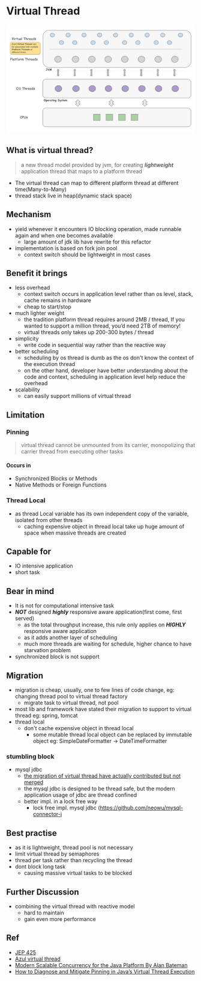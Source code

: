 # Virtual Thread

![Virtual Thread](virtual-thread.assets/virtual-thread.png)

## What is virtual thread?

> a new thread model provided by jvm, for creating **_lightweight_** application thread that maps to a platform thread

- The virtual thread can map to different platform thread at different time(Many-to-Many)
- thread stack live in heap(dynamic stack space)

## Mechanism

- yield whenever it encounters IO blocking operation, made runnable again and when one becomes available
    - large amount of jdk lib have rewrite for this refactor
- implementation is based on fork join pool
    - context switch should be lightweight in most cases

## Benefit it brings

- less overhead
    - context switch occurs in application level rather than os level, stack, cache remains in hardware
    - cheap to start/stop
- much lighter weight
    - the tradition platform thread requires around 2MB / thread, If you wanted to support a million thread, you’d need
      2TB of memory!
    - virtual threads only takes up 200-300 bytes / thread
- simplicity
    - write code in sequential way rather than the reactive way
- better scheduling
    - scheduling by os thread is dumb as the os don't know the context of the execution thread
    - on the other hand, developer have better understanding about the code and context, scheduling in application level
      help reduce the overhead
- scalability
    - can easily support millions of virtual thread

## Limitation

### Pinning

> virtual thread cannot be unmounted from its carrier, monopolizing that carrier thread from executing other tasks

#### Occurs in

- Synchronized Blocks or Methods
- Native Methods or Foreign Functions

### Thread Local

- as thread Local variable has its own independent copy of the variable, isolated from other threads
    - caching expensive object in thread local take up huge amount of space when massive threads are created

## Capable for

- IO intensive application
- short task

## Bear in mind

- It is not for computational intensive task
- _**NOT**_ designed **_highly_** responsive aware application(first come, first served)
    - as the total throughput increase, this rule only applies on **_HIGHLY_** responsive aware application
    - as it adds another layer of scheduling
    - much more threads are waiting for schedule, higher chance to have starvation problem
- synchronized block is not support

## Migration

- migration is cheap, usually, one to few lines of code change, eg: changing thread pool to virtual thread factory
    - migrate task to virtual thread, not pool
- most lib and framework have stated their migration to support to virtual thread eg: spring, tomcat
- thread local
    - don't cache expensive object in thread local
        - some mutable thread local object can be replaced by immutable object eg: SimpleDateFormatter ->
          DateTimeFormatter

### stumbling block

- mysql jdbc
    - [the migration of virtual thread have actually contributed but not merged](https://bugs.mysql.com/bug.php?id=110512)
    - the mysql jdbc is designed to be thread safe, but the modern application usage of jdbc are thread confined
    - better impl. in a lock free way
        - lock free impl. mysql jdbc (https://github.com/neowu/mysql-connector-j

## Best practise

- as it is lightweight, thread pool is not necessary
- limit virtual thread by semaphores
- thread per task rather than recycling the thread
- dont block long task
    - causing massive virtual tasks to be blocked

## Further Discussion

- combining the virtual thread with reactive model
    - hard to maintain
    - gain even more performance

## Ref

- [JEP 425](https://openjdk.org/jeps/425)
- [Azul virtual thread](https://www.azul.com/blog/jdk-21-delivers-virtual-threads-other-new-features-and-long-term-support/)
- [Modern Scalable Concurrency for the Java Platform By Alan Bateman](https://www.youtube.com/watch?v=XF4XZlPZc_c)
- [How to Diagnose and Mitigate Pinning in Java’s Virtual Thread Execution](https://foojay.io/today/how-to-diagnose-and-mitigate-pinning-in-javas-virtual-thread-execution/)